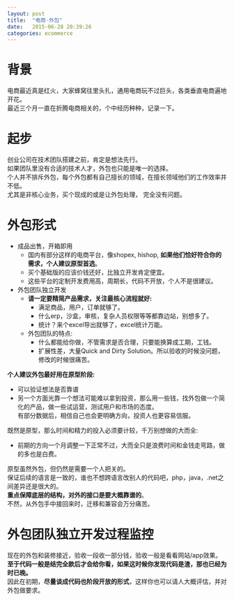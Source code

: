 ```yaml
---
layout: post
title:  "电商-外包"
date:   2015-06-28 20:39:26
categories: ecommerce
---
```




# 背景

电商最近真是红火，大家蜂窝往里头扎，通用电商玩不过巨头，各类垂直电商遍地开花。  
最近三个月一直在折腾电商相关的，个中经历种种，记录一下。

# 起步

创业公司在技术团队搭建之前，肯定是想法先行。  
如果团队里没有合适的技术人才，外包也只能是唯一的选择。  
个人并不排斥外包，每个外包都有自己擅长的领域，在擅长领域他们的工作效率并不低。   
尤其是非核心业务，买个现成的或是让外包处理， 完全没有问题。

# 外包形式

* 成品出售，开箱即用
  * 国内有部分这样的电商平台，像shopex, hishop, **如果他们恰好符合你的需求，个人建议原型首选**。
  * 买个基础版的应该价钱还好，比独立开发肯定便宜。
  * 这些平台的定制开发费用高，周期长，代码不开放，个人不是很建议。 
* 外包团队独立开发
  * **请一定要精简产品需求，关注最核心流程就好:**
      * 满足商品，用户，订单就够了。
      * 什么erp，沙盒，审核，复杂人员权限等等都靠边站，别想多了。
      * 统计？来个excel导出就够了，excel统计万能。
  * 外包团队的特点:
      * 什么都能给你做，不管需求是否合理，只要能换算成工期，工钱。
      * 扩展性差，大量Quick and Dirty Solution。所以验收的时候没问题，修改的时候很痛苦。

**个人建议外包最好用在原型阶段:**

* 可以验证想法是否靠谱
* 另一个方面光靠一个想法可能难以拿到投资，那么用一些钱，找外包做一个简化的产品，做一些试运营，测试用户和市场的态度。  
有部分数据后，相信自己也会更明确方向，投资人也更容易信服。

既然是原型，那么时间和精力的投入必须要计较，千万别想做的大而全:

* 前期的方向一个月调整一下正常不过，大而全只是浪费时间和金钱走弯路，做的多也是白费。

原型虽然外包，但仍然是需要一个人把关的。  
保证后续的语言是一致的，谁也不想跨语言改别人的代码吧，php，java，.net之间差异还是很大的。  
**重点保障底层的结构，对外的接口是要大概靠谱的**。  
不然，从外包手中接回来时，迁移和兼容会万分痛苦。

# 外包团队独立开发过程监控

现在的外包和装修接近，验收一段收一部分钱，验收一般是看看网站/app效果。  
**至于代码一般是结完全款后才会给你看，如果这时候你发现代码是渣，那也已经为时已晚。**  
因此在初期，**尽量谈成代码也阶段开放的形式**，这样你也可以请人大概评估，并对外包做要求。